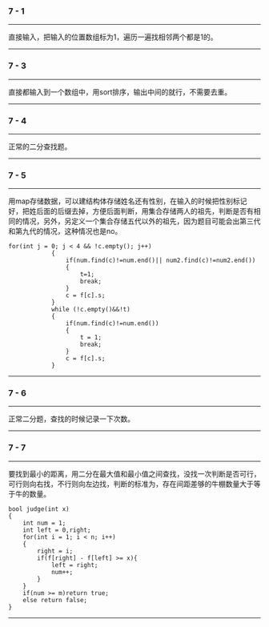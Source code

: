 ### 7 - 1

---

直接输入，把输入的位置数组标为1，遍历一遍找相邻两个都是1的。

---

### 7 - 3

---

直接都输入到一个数组中，用sort排序，输出中间的就行，不需要去重。

---

### 7 - 4

---

正常的二分查找题。

---

### 7 - 5

---

用map存储数据，可以建结构体存储姓名还有性别，在输入的时候把性别标记好，把姓后面的后缀去掉，方便后面判断，用集合存储两人的祖先，判断是否有相同的情况，另外，另定义一个集合存储五代以外的祖先，因为题目可能会出第三代和第九代的情况，这种情况也是no。

```
for(int j = 0; j < 4 && !c.empty(); j++)
            {
                if(num.find(c)!=num.end()|| num2.find(c)!=num2.end())
                {
                    t=1;
                    break;
                }
                c = f[c].s;
            }
            while (!c.empty()&&!t)
            {
                if(num.find(c)!=num.end())
                {
                    t = 1;
                    break;
                }
                c = f[c].s;
            }
```



---

### 7 - 6

---

正常二分题，查找的时候记录一下次数。

---

### 7 - 7

---

要找到最小的距离，用二分在最大值和最小值之间查找，没找一次判断是否可行，可行则向右找，不行则向左边找，判断的标准为，存在间距差够的牛棚数量大于等于牛的数量。

```
bool judge(int x)
{
    int num = 1;
    int left = 0,right;
    for(int i = 1; i < n; i++)
    {
        right = i;
        if(f[right] - f[left] >= x){
            left = right;
            num++;
        }
    }
    if(num >= m)return true;
    else return false;
}
```



---